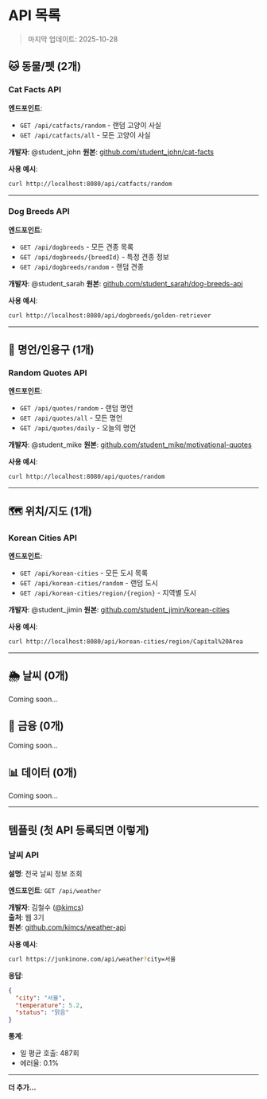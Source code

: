 # API 목록

> 마지막 업데이트: 2025-10-28

## 🐱 동물/펫 (2개)

### Cat Facts API
**엔드포인트**:
- `GET /api/catfacts/random` - 랜덤 고양이 사실
- `GET /api/catfacts/all` - 모든 고양이 사실

**개발자**: @student_john
**원본**: [github.com/student_john/cat-facts](https://github.com/student_john/cat-facts)

**사용 예시**:
```bash
curl http://localhost:8080/api/catfacts/random
```

---

### Dog Breeds API
**엔드포인트**:
- `GET /api/dogbreeds` - 모든 견종 목록
- `GET /api/dogbreeds/{breedId}` - 특정 견종 정보
- `GET /api/dogbreeds/random` - 랜덤 견종

**개발자**: @student_sarah
**원본**: [github.com/student_sarah/dog-breeds-api](https://github.com/student_sarah/dog-breeds-api)

**사용 예시**:
```bash
curl http://localhost:8080/api/dogbreeds/golden-retriever
```

---

## 💬 명언/인용구 (1개)

### Random Quotes API
**엔드포인트**:
- `GET /api/quotes/random` - 랜덤 명언
- `GET /api/quotes/all` - 모든 명언
- `GET /api/quotes/daily` - 오늘의 명언

**개발자**: @student_mike
**원본**: [github.com/student_mike/motivational-quotes](https://github.com/student_mike/motivational-quotes)

**사용 예시**:
```bash
curl http://localhost:8080/api/quotes/random
```

---

## 🗺 위치/지도 (1개)

### Korean Cities API
**엔드포인트**:
- `GET /api/korean-cities` - 모든 도시 목록
- `GET /api/korean-cities/random` - 랜덤 도시
- `GET /api/korean-cities/region/{region}` - 지역별 도시

**개발자**: @student_jimin
**원본**: [github.com/student_jimin/korean-cities](https://github.com/student_jimin/korean-cities)

**사용 예시**:
```bash
curl http://localhost:8080/api/korean-cities/region/Capital%20Area
```

---

## 🌦 날씨 (0개)

Coming soon...

## 💱 금융 (0개)

Coming soon...

## 📊 데이터 (0개)

Coming soon...

---

## 템플릿 (첫 API 등록되면 이렇게)

### 날씨 API

**설명**: 전국 날씨 정보 조회

**엔드포인트**: `GET /api/weather`

**개발자**: 김철수 ([@kimcs](https://github.com/kimcs))  
**출처**: 웹 3기  
**원본**: [github.com/kimcs/weather-api](https://github.com/kimcs/weather-api)

**사용 예시**:
```bash
curl https://junkinone.com/api/weather?city=서울
```

**응답**:
```json
{
  "city": "서울",
  "temperature": 5.2,
  "status": "맑음"
}
```

**통계**: 
- 일 평균 호출: 487회
- 에러율: 0.1%

---

**더 추가...**
